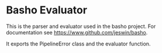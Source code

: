# Basho Evaluator

This is the parser and evaluator used in the basho project.
For documentation see https://www.github.com/jeswin/basho. 

It exports the PipelineError class and the evaluator function.

